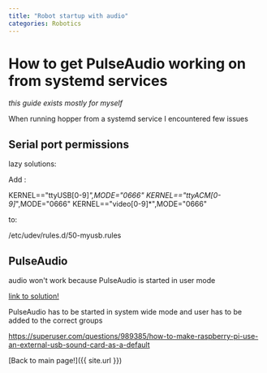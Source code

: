 ```yaml
---
title: "Robot startup with audio"
categories: Robotics
---
```


# How to get PulseAudio working on from systemd services

_this guide exists mostly for myself_

When running hopper from a systemd service I encountered few issues

## Serial port permissions

lazy solutions:

Add :

KERNEL=="ttyUSB[0-9]*",MODE="0666"
KERNEL=="ttyACM[0-9]*",MODE="0666"
KERNEL=="video[0-9]*",MODE="0666"

to:

/etc/udev/rules.d/50-myusb.rules


## PulseAudio

audio won't work because PulseAudio is started in user mode

[link to solution!](https://github.com/alexa-pi/AlexaPi/wiki/Audio-setup-&-debugging#pulseaudio)

PulseAudio has to be started in system wide mode and user has to be added to the correct groups

https://superuser.com/questions/989385/how-to-make-raspberry-pi-use-an-external-usb-sound-card-as-a-default

[Back to main page!]({{ site.url }})

